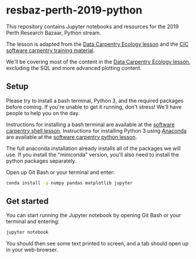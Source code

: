 # resbaz-perth-2019-python

This repository contains Jupyter notebooks and resources for the 2019 Perth Research Bazaar, Python stream.

The lesson is adapted from the [Data Carpentry Ecology lesson](http://www.datacarpentry.org/python-ecology-lesson/) and the [CIC software carpentry training material](https://github.com/CurtinIC/cic-swc-material).

We'll be covering most of the content in the [Data Carpentry Ecology lesson](http://www.datacarpentry.org/python-ecology-lesson/), excluding the SQL and more advanced plotting content.

## Setup

Please try to install a bash terminal, Python 3, and the required packages before coming.
If you're unable to get it running, don't stress!
We'll have people to help you on the day.

Instructions for installing a bash terminal are available at the [software carpentry shell lesson](http://swcarpentry.github.io/shell-novice/setup.html).
Instructions for installing Python 3 using [Anaconda](https://www.anaconda.com/distribution/) are available at the [software carpentry python lesson](http://swcarpentry.github.io/python-novice-gapminder/setup/).

The full anaconda installation already installs all of the packages we will use.
If you install the "miniconda" version, you'll also need to install the python packages separately.

Open up Git Bash or your terminal and enter:

```bash
conda install -y numpy pandas matplotlib jupyter
```


## Get started

You can start running the Jupyter notebook by opening Git Bash or your terminal and entering:

```bash
jupyter notebook
```

You should then see some text printed to screen, and a tab should open up in your web-browser.
